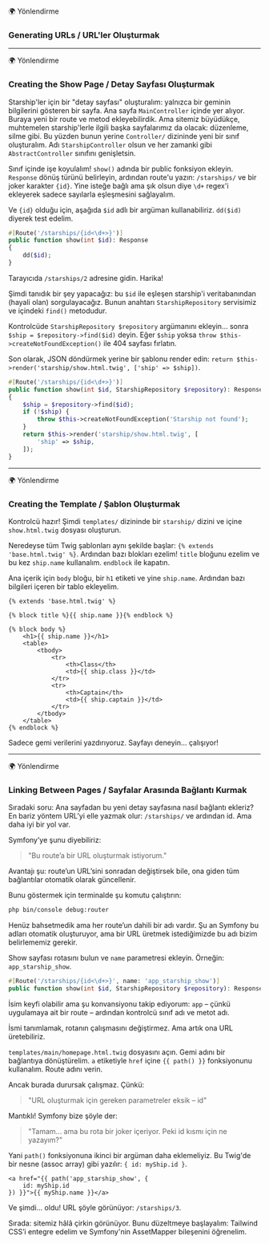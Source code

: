 🌍 Yönlendirme

### Generating URLs / URL'ler Oluşturmak

---

🌍 Yönlendirme

### Creating the Show Page / Detay Sayfası Oluşturmak

Starship'ler için bir "detay sayfası" oluşturalım: yalnızca bir geminin bilgilerini gösteren bir sayfa. Ana sayfa `MainController` içinde yer alıyor. Buraya yeni bir route ve metod ekleyebilirdik. Ama sitemiz büyüdükçe, muhtemelen starship'lerle ilgili başka sayfalarımız da olacak: düzenleme, silme gibi. Bu yüzden bunun yerine `Controller/` dizininde yeni bir sınıf oluşturalım. Adı `StarshipController` olsun ve her zamanki gibi `AbstractController` sınıfını genişletsin.

Sınıf içinde işe koyulalım! `show()` adında bir public fonksiyon ekleyin. `Response` dönüş türünü belirleyin, ardından route'u yazın: `/starships/` ve bir joker karakter `{id}`. Yine isteğe bağlı ama şık olsun diye `\d+` regex'i ekleyerek sadece sayılarla eşleşmesini sağlayalım.

Ve `{id}` olduğu için, aşağıda `$id` adlı bir argüman kullanabiliriz. `dd($id)` diyerek test edelim.

```php
#[Route('/starships/{id<\d+>}')]
public function show(int $id): Response
{
    dd($id);
}
```

Tarayıcıda `/starships/2` adresine gidin. Harika!

Şimdi tanıdık bir şey yapacağız: bu `$id` ile eşleşen starship'i veritabanından (hayali olan) sorgulayacağız. Bunun anahtarı `StarshipRepository` servisimiz ve içindeki `find()` metodudur.

Kontrolcüde `StarshipRepository $repository` argümanını ekleyin... sonra `$ship = $repository->find($id)` deyin. Eğer `$ship` yoksa `throw $this->createNotFoundException()` ile 404 sayfası fırlatın.

Son olarak, JSON döndürmek yerine bir şablonu render edin: `return $this->render('starship/show.html.twig', ['ship' => $ship])`.

```php
#[Route('/starships/{id<\d+>}')]
public function show(int $id, StarshipRepository $repository): Response
{
    $ship = $repository->find($id);
    if (!$ship) {
        throw $this->createNotFoundException('Starship not found');
    }
    return $this->render('starship/show.html.twig', [
        'ship' => $ship,
    ]);
}
```

---

🌍 Yönlendirme

### Creating the Template / Şablon Oluşturmak

Kontrolcü hazır! Şimdi `templates/` dizininde bir `starship/` dizini ve içine `show.html.twig` dosyası oluşturun.

Neredeyse tüm Twig şablonları aynı şekilde başlar: `{% extends 'base.html.twig' %}`. Ardından bazı blokları ezelim! `title` bloğunu ezelim ve bu kez `ship.name` kullanalım. `endblock` ile kapatın.

Ana içerik için `body` bloğu, bir `h1` etiketi ve yine `ship.name`. Ardından bazı bilgileri içeren bir tablo ekleyelim.

```twig
{% extends 'base.html.twig' %}

{% block title %}{{ ship.name }}{% endblock %}

{% block body %}
    <h1>{{ ship.name }}</h1>
    <table>
        <tbody>
            <tr>
                <th>Class</th>
                <td>{{ ship.class }}</td>
            </tr>
            <tr>
                <th>Captain</th>
                <td>{{ ship.captain }}</td>
            </tr>
        </tbody>
    </table>
{% endblock %}
```

Sadece gemi verilerini yazdırıyoruz. Sayfayı deneyin... çalışıyor!

---

🌍 Yönlendirme

### Linking Between Pages / Sayfalar Arasında Bağlantı Kurmak

Sıradaki soru: Ana sayfadan bu yeni detay sayfasına nasıl bağlantı ekleriz? En bariz yöntem URL’yi elle yazmak olur: `/starships/` ve ardından id. Ama daha iyi bir yol var.

Symfony’ye şunu diyebiliriz:

> "Bu route’a bir URL oluşturmak istiyorum."

Avantajı şu: route’un URL’sini sonradan değiştirsek bile, ona giden tüm bağlantılar otomatik olarak güncellenir.

Bunu göstermek için terminalde şu komutu çalıştırın:

```bash
php bin/console debug:router
```

Henüz bahsetmedik ama her route’un dahili bir adı vardır. Şu an Symfony bu adları otomatik oluşturuyor, ama bir URL üretmek istediğimizde bu adı bizim belirlememiz gerekir.

Show sayfası rotasını bulun ve `name` parametresi ekleyin. Örneğin: `app_starship_show`.

```php
#[Route('/starships/{id<\d+>}', name: 'app_starship_show')]
public function show(int $id, StarshipRepository $repository): Response
```

İsim keyfi olabilir ama şu konvansiyonu takip ediyorum: `app` – çünkü uygulamaya ait bir route – ardından kontrolcü sınıf adı ve metot adı.

İsmi tanımlamak, rotanın çalışmasını değiştirmez. Ama artık ona URL üretebiliriz.

`templates/main/homepage.html.twig` dosyasını açın. Gemi adını bir bağlantıya dönüştürelim. `a` etiketiyle `href` içine `{{ path() }}` fonksiyonunu kullanalım. Route adını verin.

Ancak burada durursak çalışmaz. Çünkü:

> "URL oluşturmak için gereken parametreler eksik – id"

Mantıklı! Symfony bize şöyle der:

> "Tamam... ama bu rota bir joker içeriyor. Peki id kısmı için ne yazayım?"

Yani `path()` fonksiyonuna ikinci bir argüman daha eklemeliyiz. Bu Twig'de bir nesne (assoc array) gibi yazılır: `{ id: myShip.id }`.

```twig
<a href="{{ path('app_starship_show', {
    id: myShip.id
}) }}">{{ myShip.name }}</a>
```

Ve şimdi... oldu! URL şöyle görünüyor: `/starships/3`.

Sırada: sitemiz hâlâ çirkin görünüyor. Bunu düzeltmeye başlayalım: Tailwind CSS’i entegre edelim ve Symfony'nin AssetMapper bileşenini öğrenelim.
